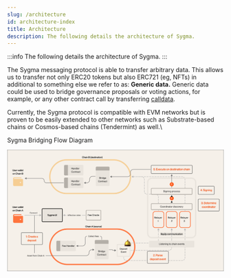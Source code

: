 ```yaml
---
slug: /architecture
id: architecture-index
title: Architecture
description: The following details the architecture of Sygma.
---
```


:::info
The following details the architecture of Sygma.
:::

The Sygma messaging protocol is able to transfer arbitrary data. This allows us to transfer not only ERC20 tokens but also ERC721 (eg, NFTs) in additional to something else we refer to as: **Generic data.** Generic data could be used to bridge governance proposals or voting actions, for example, or any other contract call by transferring [calldata](https://ethereum.stackexchange.com/questions/52989/what-is-calldata).

Currently, the Sygma protocol is compatible with EVM networks but is proven to be easily extended to other networks such as Substrate-based chains or Cosmos-based chains (Tendermint) as well.\


Sygma Bridging Flow Diagram&#x20;

![](<../../static/assets/Bridging Diagram.png>)
